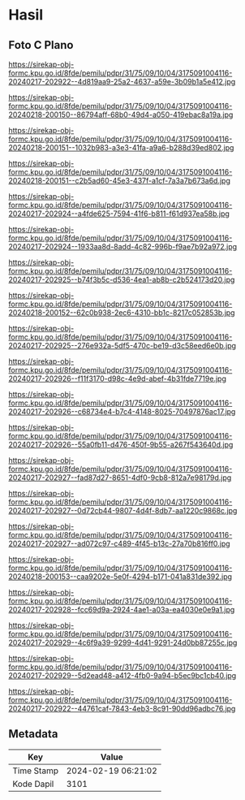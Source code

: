 # Hasil

## Foto C Plano

https://sirekap-obj-formc.kpu.go.id/8fde/pemilu/pdpr/31/75/09/10/04/3175091004116-20240217-202922--4d819aa9-25a2-4637-a59e-3b09b1a5e412.jpg

https://sirekap-obj-formc.kpu.go.id/8fde/pemilu/pdpr/31/75/09/10/04/3175091004116-20240218-200150--86794aff-68b0-49d4-a050-419ebac8a19a.jpg

https://sirekap-obj-formc.kpu.go.id/8fde/pemilu/pdpr/31/75/09/10/04/3175091004116-20240218-200151--1032b983-a3e3-41fa-a9a6-b288d39ed802.jpg

https://sirekap-obj-formc.kpu.go.id/8fde/pemilu/pdpr/31/75/09/10/04/3175091004116-20240218-200151--c2b5ad60-45e3-437f-a1cf-7a3a7b673a6d.jpg

https://sirekap-obj-formc.kpu.go.id/8fde/pemilu/pdpr/31/75/09/10/04/3175091004116-20240217-202924--a4fde625-7594-41f6-b811-f61d937ea58b.jpg

https://sirekap-obj-formc.kpu.go.id/8fde/pemilu/pdpr/31/75/09/10/04/3175091004116-20240217-202924--1933aa8d-8add-4c82-996b-f9ae7b92a972.jpg

https://sirekap-obj-formc.kpu.go.id/8fde/pemilu/pdpr/31/75/09/10/04/3175091004116-20240217-202925--b74f3b5c-d536-4ea1-ab8b-c2b524173d20.jpg

https://sirekap-obj-formc.kpu.go.id/8fde/pemilu/pdpr/31/75/09/10/04/3175091004116-20240218-200152--62c0b938-2ec6-4310-bb1c-8217c052853b.jpg

https://sirekap-obj-formc.kpu.go.id/8fde/pemilu/pdpr/31/75/09/10/04/3175091004116-20240217-202925--276e932a-5df5-470c-be19-d3c58eed6e0b.jpg

https://sirekap-obj-formc.kpu.go.id/8fde/pemilu/pdpr/31/75/09/10/04/3175091004116-20240217-202926--f11f3170-d98c-4e9d-abef-4b31fde7719e.jpg

https://sirekap-obj-formc.kpu.go.id/8fde/pemilu/pdpr/31/75/09/10/04/3175091004116-20240217-202926--c68734e4-b7c4-4148-8025-70497876ac17.jpg

https://sirekap-obj-formc.kpu.go.id/8fde/pemilu/pdpr/31/75/09/10/04/3175091004116-20240217-202926--55a0fb11-d476-450f-9b55-a267f543640d.jpg

https://sirekap-obj-formc.kpu.go.id/8fde/pemilu/pdpr/31/75/09/10/04/3175091004116-20240217-202927--fad87d27-8651-4df0-9cb8-812a7e98179d.jpg

https://sirekap-obj-formc.kpu.go.id/8fde/pemilu/pdpr/31/75/09/10/04/3175091004116-20240217-202927--0d72cb44-9807-4d4f-8db7-aa1220c9868c.jpg

https://sirekap-obj-formc.kpu.go.id/8fde/pemilu/pdpr/31/75/09/10/04/3175091004116-20240217-202927--ad072c97-c489-4f45-b13c-27a70b816ff0.jpg

https://sirekap-obj-formc.kpu.go.id/8fde/pemilu/pdpr/31/75/09/10/04/3175091004116-20240218-200153--caa9202e-5e0f-4294-b171-041a831de392.jpg

https://sirekap-obj-formc.kpu.go.id/8fde/pemilu/pdpr/31/75/09/10/04/3175091004116-20240217-202928--fcc69d9a-2924-4ae1-a03a-ea4030e0e9a1.jpg

https://sirekap-obj-formc.kpu.go.id/8fde/pemilu/pdpr/31/75/09/10/04/3175091004116-20240217-202929--4c6f9a39-9299-4d41-9291-24d0bb87255c.jpg

https://sirekap-obj-formc.kpu.go.id/8fde/pemilu/pdpr/31/75/09/10/04/3175091004116-20240217-202929--5d2ead48-a412-4fb0-9a94-b5ec9bc1cb40.jpg

https://sirekap-obj-formc.kpu.go.id/8fde/pemilu/pdpr/31/75/09/10/04/3175091004116-20240217-202922--44761caf-7843-4eb3-8c91-90dd96adbc76.jpg


## Metadata

| Key        | Value               |
| ---------- | ------------------- |
| Time Stamp | 2024-02-19 06:21:02 |
| Kode Dapil | 3101                |



